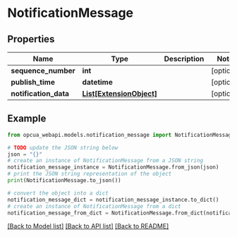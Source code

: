 # NotificationMessage


## Properties

Name | Type | Description | Notes
------------ | ------------- | ------------- | -------------
**sequence_number** | **int** |  | [optional] 
**publish_time** | **datetime** |  | [optional] 
**notification_data** | [**List[ExtensionObject]**](ExtensionObject.md) |  | [optional] 

## Example

```python
from opcua_webapi.models.notification_message import NotificationMessage

# TODO update the JSON string below
json = "{}"
# create an instance of NotificationMessage from a JSON string
notification_message_instance = NotificationMessage.from_json(json)
# print the JSON string representation of the object
print(NotificationMessage.to_json())

# convert the object into a dict
notification_message_dict = notification_message_instance.to_dict()
# create an instance of NotificationMessage from a dict
notification_message_from_dict = NotificationMessage.from_dict(notification_message_dict)
```
[[Back to Model list]](../README.md#documentation-for-models) [[Back to API list]](../README.md#documentation-for-api-endpoints) [[Back to README]](../README.md)


